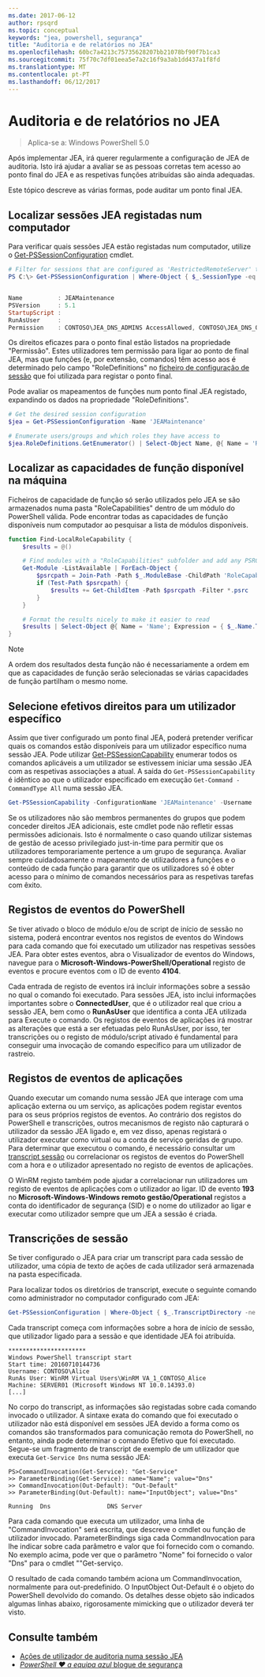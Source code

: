 ```yaml
---
ms.date: 2017-06-12
author: rpsqrd
ms.topic: conceptual
keywords: "jea, powershell, segurança"
title: "Auditoria e de relatórios no JEA"
ms.openlocfilehash: 60bc7a4213c75735628207bb21078bf90f7b1ca3
ms.sourcegitcommit: 75f70c7df01eea5e7a2c16f9a3ab1dd437a1f8fd
ms.translationtype: MT
ms.contentlocale: pt-PT
ms.lasthandoff: 06/12/2017
---
```

# <a name="auditing-and-reporting-on-jea"></a>Auditoria e de relatórios no JEA

> Aplica-se a: Windows PowerShell 5.0

Após implementar JEA, irá querer regularmente a configuração de JEA de auditoria.
Isto irá ajudar a avaliar se as pessoas corretas tem acesso ao ponto final do JEA e as respetivas funções atribuídas são ainda adequadas.

Este tópico descreve as várias formas, pode auditar um ponto final JEA.

## <a name="find-registered-jea-sessions-on-a-machine"></a>Localizar sessões JEA registadas num computador

Para verificar quais sessões JEA estão registadas num computador, utilize o [Get-PSSessionConfiguration](https://msdn.microsoft.com/en-us/powershell/reference/5.1/microsoft.powershell.core/get-pssessionconfiguration) cmdlet.

```powershell
# Filter for sessions that are configured as 'RestrictedRemoteServer' to find JEA-like session configurations
PS C:\> Get-PSSessionConfiguration | Where-Object { $_.SessionType -eq 'RestrictedRemoteServer' }


Name          : JEAMaintenance
PSVersion     : 5.1
StartupScript :
RunAsUser     :
Permission    : CONTOSO\JEA_DNS_ADMINS AccessAllowed, CONTOSO\JEA_DNS_OPERATORS AccessAllowed, CONTOSO\JEA_DNS_AUDITORS AccessAllowed
```

Os direitos eficazes para o ponto final estão listados na propriedade "Permissão".
Estes utilizadores tem permissão para ligar ao ponto de final JEA, mas que funções (e, por extensão, comandos) têm acesso aos é determinado pelo campo "RoleDefinitions" no [ficheiro de configuração de sessão](session-configurations.md) que foi utilizada para registar o ponto final.

Pode avaliar os mapeamentos de funções num ponto final JEA registado, expandindo os dados na propriedade "RoleDefinitions".

```powershell
# Get the desired session configuration
$jea = Get-PSSessionConfiguration -Name 'JEAMaintenance'

# Enumerate users/groups and which roles they have access to
$jea.RoleDefinitions.GetEnumerator() | Select-Object Name, @{ Name = 'Role Capabilities'; Expression = { $_.Value.RoleCapabilities } }
```

## <a name="find-available-role-capabilities-on-the-machine"></a>Localizar as capacidades de função disponível na máquina

Ficheiros de capacidade de função só serão utilizados pelo JEA se são armazenados numa pasta "RoleCapabilities" dentro de um módulo do PowerShell válida.
Pode encontrar todas as capacidades de função disponíveis num computador ao pesquisar a lista de módulos disponíveis.

```powershell
function Find-LocalRoleCapability {
    $results = @()

    # Find modules with a "RoleCapabilities" subfolder and add any PSRC files to the result set
    Get-Module -ListAvailable | ForEach-Object {
        $psrcpath = Join-Path -Path $_.ModuleBase -ChildPath 'RoleCapabilities'
        if (Test-Path $psrcpath) {
            $results += Get-ChildItem -Path $psrcpath -Filter *.psrc
        }
    }

    # Format the results nicely to make it easier to read
    $results | Select-Object @{ Name = 'Name'; Expression = { $_.Name.TrimEnd('.psrc') }}, @{ Name = 'Path'; Expression = { $_.FullName }} | Sort-Object Name
}
```

> [!NOTE]
> A ordem dos resultados desta função não é necessariamente a ordem em que as capacidades de função serão selecionadas se várias capacidades de função partilham o mesmo nome.

## <a name="check-effective-rights-for-a-specific-user"></a>Selecione efetivos direitos para um utilizador específico

Assim que tiver configurado um ponto final JEA, poderá pretender verificar quais os comandos estão disponíveis para um utilizador específico numa sessão JEA.
Pode utilizar [Get-PSSessionCapability](https://msdn.microsoft.com/powershell/reference/5.1/microsoft.powershell.core/Get-PSSessionCapability) enumerar todos os comandos aplicáveis a um utilizador se estivessem iniciar uma sessão JEA com as respetivas associações a atual.
A saída do `Get-PSSessionCapability` é idêntico ao que o utilizador especificado em execução `Get-Command -CommandType All` numa sessão JEA.

```powershell
Get-PSSessionCapability -ConfigurationName 'JEAMaintenance' -Username 'CONTOSO\Alice'
```

Se os utilizadores não são membros permanentes do grupos que podem conceder direitos JEA adicionais, este cmdlet pode não refletir essas permissões adicionais.
Isto é normalmente o caso quando utilizar sistemas de gestão de acesso privilegiado just-in-time para permitir que os utilizadores temporariamente pertence a um grupo de segurança.
Avaliar sempre cuidadosamente o mapeamento de utilizadores a funções e o conteúdo de cada função para garantir que os utilizadores só é obter acesso para o mínimo de comandos necessários para as respetivas tarefas com êxito.

## <a name="powershell-event-logs"></a>Registos de eventos do PowerShell

Se tiver ativado o bloco de módulo e/ou de script de início de sessão no sistema, poderá encontrar eventos nos registos de eventos do Windows para cada comando que foi executado um utilizador nas respetivas sessões JEA.
Para obter estes eventos, abra o Visualizador de eventos do Windows, navegue para o **Microsoft-Windows-PowerShell/Operational** registo de eventos e procure eventos com o ID de evento **4104**.

Cada entrada de registo de eventos irá incluir informações sobre a sessão no qual o comando foi executado.
Para sessões JEA, isto inclui informações importantes sobre o **ConnectedUser**, que é o utilizador real que criou a sessão JEA, bem como o **RunAsUser** que identifica a conta JEA utilizada para Execute o comando.
Os registos de eventos de aplicações irá mostrar as alterações que está a ser efetuadas pelo RunAsUser, por isso, ter transcrições ou o registo de módulo/script ativado é fundamental para conseguir uma invocação de comando específico para um utilizador de rastreio.

## <a name="application-event-logs"></a>Registos de eventos de aplicações

Quando executar um comando numa sessão JEA que interage com uma aplicação externa ou um serviço, as aplicações podem registar eventos para os seus próprios registos de eventos.
Ao contrário dos registos do PowerShell e transcrições, outros mecanismos de registo não capturará o utilizador da sessão JEA ligado e, em vez disso, apenas registará o utilizador executar como virtual ou a conta de serviço geridas de grupo.
Para determinar que executou o comando, é necessário consultar um [transcript sessão](#session-transcripts) ou correlacionar os registos de eventos do PowerShell com a hora e o utilizador apresentado no registo de eventos de aplicações.

O WinRM registo também pode ajudar a correlacionar run utilizadores um registo de eventos de aplicações com o utilizador ao ligar.
ID de evento **193** no **Microsoft-Windows-Windows remoto gestão/Operational** registos a conta do identificador de segurança (SID) e o nome do utilizador ao ligar e executar como utilizador sempre que um JEA a sessão é criada.

## <a name="session-transcripts"></a>Transcrições de sessão

Se tiver configurado o JEA para criar um transcript para cada sessão de utilizador, uma cópia de texto de ações de cada utilizador será armazenada na pasta especificada.

Para localizar todos os diretórios de transcript, execute o seguinte comando como administrador no computador configurado com JEA:

```powershell
Get-PSSessionConfiguration | Where-Object { $_.TranscriptDirectory -ne $null } | Format-Table Name, TranscriptDirectory
```

Cada transcript começa com informações sobre a hora de início de sessão, que utilizador ligado para a sessão e que identidade JEA foi atribuída.

```
**********************
Windows PowerShell transcript start
Start time: 20160710144736
Username: CONTOSO\Alice
RunAs User: WinRM Virtual Users\WinRM VA_1_CONTOSO_Alice
Machine: SERVER01 (Microsoft Windows NT 10.0.14393.0)
[...]
```

No corpo do transcript, as informações são registadas sobre cada comando invocado o utilizador.
A sintaxe exata do comando que foi executado o utilizador não está disponível em sessões JEA devido a forma como os comandos são transformados para comunicação remota do PowerShell, no entanto, ainda pode determinar o comando Efetivo que foi executado.
Segue-se um fragmento de transcript de exemplo de um utilizador que executa `Get-Service Dns` numa sessão JEA:

```
PS>CommandInvocation(Get-Service): "Get-Service"
>> ParameterBinding(Get-Service): name="Name"; value="Dns"
>> CommandInvocation(Out-Default): "Out-Default"
>> ParameterBinding(Out-Default): name="InputObject"; value="Dns"

Running  Dns                DNS Server
```

Para cada comando que executa um utilizador, uma linha de "CommandInvocation" será escrita, que descreve o cmdlet ou função de utilizador invocado.
ParameterBindings siga cada CommandInvocation para lhe indicar sobre cada parâmetro e valor que foi fornecido com o comando.
No exemplo acima, pode ver que o parâmetro "Nome" foi fornecido o valor "Dns" para o cmdlet ""Get-serviço.

O resultado de cada comando também aciona um CommandInvocation, normalmente para out-predefinido. O InputObject Out-Default é o objeto do PowerShell devolvido do comando.
Os detalhes desse objeto são indicados algumas linhas abaixo, rigorosamente mimicking que o utilizador deverá ter visto.

## <a name="see-also"></a>Consulte também

- [Ações de utilizador de auditoria numa sessão JEA](audit-and-report.md)
- [*PowerShell ♥ a equipa azul* blogue de segurança](https://blogs.msdn.microsoft.com/powershell/2015/06/09/powershell-the-blue-team/)

